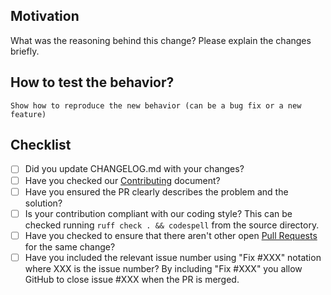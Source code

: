 ## Motivation

What was the reasoning behind this change? Please explain the changes briefly.

## How to test the behavior?
```
Show how to reproduce the new behavior (can be a bug fix or a new feature)
```

## Checklist

- [ ] Did you update CHANGELOG.md with your changes?
- [ ] Have you checked our [Contributing](https://github.com/NeurodataWithoutBorders/pynwb/blob/dev/docs/CONTRIBUTING.rst) document?
- [ ] Have you ensured the PR clearly describes the problem and the solution?
- [ ] Is your contribution compliant with our coding style? This can be checked running `ruff check . && codespell` from the source directory.
- [ ] Have you checked to ensure that there aren't other open [Pull Requests](https://github.com/NeurodataWithoutBorders/pynwb/pulls) for the same change?
- [ ] Have you included the relevant issue number using "Fix #XXX" notation where XXX is the issue number? By including "Fix #XXX" you allow GitHub to close issue #XXX when the PR is merged.
